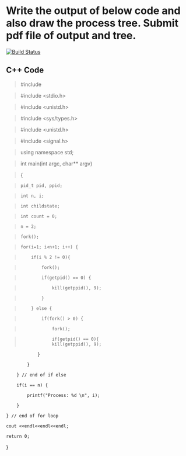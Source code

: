 # Write the output of below code and also draw the process tree. Submit pdf file of output and tree.

  
[![Build Status](https://travis-ci.org/joemccann/dillinger.svg?branch=master)](https://travis-ci.org/joemccann/dillinger)
 

## C++ Code
 
> #include <iostream>

> #include <stdio.h>

> #include <unistd.h>

> #include <sys/types.h>

> #include <unistd.h>

> #include <signal.h>

>using namespace std;

>int main(int argc, char** argv)

>{

>     pid_t pid, ppid;

>     int n, i;

>     int childstate;

>     int count = 0;

>     n = 2;

>     fork();

>     for(i=1; i<n+1; i++) {

>         if(i % 2 != 0){

>             fork();

>             if(getpid() == 0) {

>                 kill(getppid(), 9);

>             }

>         } else {

>             if(fork() > 0) {

>                 fork();

>                 if(getpid() == 0){
>                 kill(getppid(), 9);
                 
                }
                
            }
            
        } // end of if else
        
        if(i == n) {
        
            printf("Process: %d \n", i);
            
        }
        
    } // end of for loop
    
    cout <<endl<<endl<<endl;
    
    return 0;
}

